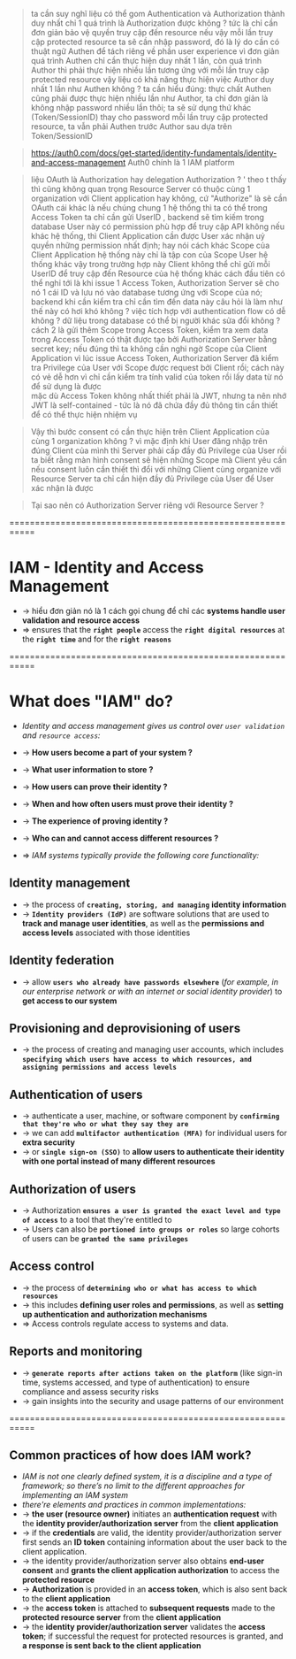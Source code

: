 > ta cần suy nghĩ liệu có thể gom Authentication và Authorization thành duy nhất chỉ 1 quá trình là Authorization được không ? tức là chỉ cần đơn giản bảo vệ quyền truy cập đến resource
> nếu vậy mỗi lần truy cập protected resource ta sẽ cần nhập password, đó là lý do cần có thuật ngữ Authen để tách riêng về phần user experience
> vì đơn giản quá trình Authen chỉ cần thực hiện duy nhất 1 lần, còn quá trình Author thì phải thực hiện nhiều lần tương ứng với mỗi lần truy cập protected resource
> vậy liệu có khả năng thực hiện việc Author duy nhất 1 lần như Authen không ?
> ta cần hiểu đúng: thực chất Authen cũng phải được thực hiện nhiều lần như Author, ta chỉ đơn giản là không nhập password nhiều lần thôi; ta sẽ sử dụng thứ khác (Token/SessionID) thay cho password
> mỗi lần truy cập protected resource, ta vẫn phải Authen trước Author sau dựa trên Token/SessionID

> https://auth0.com/docs/get-started/identity-fundamentals/identity-and-access-management 
> Auth0 chính là 1 IAM platform

> liệu OAuth là Authorization hay delegation Authorization ? '
> theo t thấy thì cũng không quan trọng Resource Server có thuộc cùng 1 organization với Client application hay không, cứ "Authorize" là sẽ cần OAuth
> cái khác là nếu chúng chung 1 hệ thống thì ta có thể trong Access Token ta chỉ cần gửi UserID , backend sẽ tìm kiếm trong database User này có permission phù hợp để truy cập API không
> nếu khác hệ thống, thì Client Application cần được User xác nhận uỷ quyền những permission nhất định; hay nói cách khác Scope của Client Application hệ thống này chỉ là tập con của Scope User hệ thống khác
> vậy trong trường hợp này Client không thể chỉ gửi mỗi UserID để truy cập đến Resource của hệ thống khác
> cách đầu tiên có thể nghỉ tới là khi issue 1 Access Token, Authorization Server sẽ cho nó 1 cái ID và lưu nó vào database tương ứng với Scope của nó; backend khi cần kiểm tra chỉ cần tìm đến data này 
> câu hỏi là làm như thế này có hơi khó không ? việc tích hợp với authentication flow có dễ không ? dữ liệu trong database có thể bị người khác sửa đổi không ?
> cách 2 là gửi thêm Scope trong Access Token, kiểm tra xem data trong Access Token có thật được tạo bởi Authorization Server bằng secret key; nếu đúng thì ta không cần nghi ngờ Scope của Client Application
> vì lúc issue Access Token, Authorization Server đã kiểm tra Privilege của User với Scope được request bởi Client rồi; cách này có vẻ dễ hơn vì chỉ cần kiểm tra tính valid của token rồi lấy data từ nó để sử dụng là được        
> mặc dù Access Token không nhất thiết phải là JWT, nhưng ta nên nhớ JWT là self-contained - tức là nó đã chứa đầy đủ thông tin cần thiết để có thể thực hiện nhiệm vụ 

> Vậy thì bước consent có cần thực hiện trên Client Application của cùng 1 organization không ? vì mặc định khi User đăng nhập trên đúng Client của mình thì Server phải cấp đầy đủ Privilege của User rồi
> ta biết rằng màn hình consent sẽ hiện những Scope mà Client yêu cần
> nếu consent luôn cần thiết thì đổi với những Client cùng organize với Resource Server ta chỉ cần hiện đầy đủ Privilege của User để User xác nhận là được 

> Tại sao nên có Authorization Server riêng với Resource Server ?

===========================================================
# IAM - Identity and Access Management 
* -> hiểu đơn giản nó là 1 cách gọi chung để chỉ các **systems handle user validation and resource access**
* => ensures that the **`right people`** access the **`right digital resources`** at the **`right time`** and for the **`right reasons`**

===========================================================
# What does "IAM" do?
* _Identity and access management gives us control over `user validation` and `resource access`:_ 
* -> **How users become a part of your system ?**
* -> **What user information to store ?**
* -> **How users can prove their identity ?**
* -> **When and how often users must prove their identity ?**
* -> **The experience of proving identity ?**
* -> **Who can and cannot access different resources ?**

* => _IAM systems typically provide the following core functionality:_

## Identity management
* -> the process of **`creating, storing, and managing`** **identity information**
* -> **`Identity providers (IdP)`** are software solutions that are used to **track and manage user identities**, as well as the **permissions and access levels** associated with those identities

## Identity federation 
* -> allow **`users who already have passwords elsewhere`** (_for example, in our enterprise network or with an internet or social identity provider_) to **get access to our system**

## Provisioning and deprovisioning of users
* -> the process of creating and managing user accounts, which includes **`specifying which users have access to which resources, and assigning permissions and access levels`**

## Authentication of users 
* -> authenticate a user, machine, or software component by **`confirming that they're who or what they say they are`**
* -> we can add **`multifactor authentication (MFA)`** for individual users for **extra security** 
* -> or **`single sign-on (SSO)`** to **allow users to authenticate their identity with one portal instead of many different resources**

## Authorization of users 
* -> Authorization **`ensures a user is granted the exact level and type of access`** to a tool that they're entitled to
* -> Users can also be **`portioned into groups or roles`** so large cohorts of users can be **`granted the same privileges`**

## Access control 
* -> the process of **`determining who or what has access to which resources`**
* -> this includes **defining user roles and permissions**, as well as **setting up authentication and authorization mechanisms**
* => Access controls regulate access to systems and data.

## Reports and monitoring 
* -> **`generate reports after actions taken on the platform`** (like sign-in time, systems accessed, and type of authentication) to ensure compliance and assess security risks
* -> gain insights into the security and usage patterns of our environment

===========================================================
## Common practices of how does IAM work? 
* _IAM is not one clearly defined system, it is a discipline and a type of framework; so there’s no limit to the different approaches for implementing an IAM system_
* _there're elements and practices in common implementations:_
* -> **the user (resource owner)** initiates an **authentication request** with the **identity provider/authorization server** from the **client application**
* -> if the **credentials** are valid, the identity provider/authorization server first sends an **ID token** containing information about the user back to the client application.
* -> the identity provider/authorization server also obtains **end-user consent** and **grants the client application authorization** to access the **protected resource**
* -> **Authorization** is provided in an **access token**, which is also sent back to the **client application**
* -> the **access token** is attached to **subsequent requests** made to the **protected resource server** from the **client application**
* -> the **identity provider/authorization server** validates the **access token**; if successful the request for protected resources is granted, and **a response is sent back to the client application**




